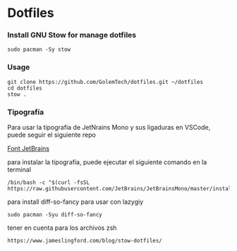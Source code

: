 # Dotfiles

### Install GNU Stow for manage dotfiles

```Sh
sudo pacman -Sy stow
```


### Usage

```Sh
git clone https://github.com/GolemTech/dotfiles.git ~/dotfiles
cd dotfiles
stow .
```
### Tipografía

Para usar la tipografia de JetNrains Mono y sus ligaduras en VSCode, puede seguir el siguiente repo

[Font JetBrains](https://github.com/JetBrains/JetBrainsMono)

para instalar la tipografía, puede ejecutar el siguiente comando en la terminal

```Sh
/bin/bash -c "$(curl -fsSL https://raw.githubusercontent.com/JetBrains/JetBrainsMono/master/install_manual.sh)"
```

para install diff-so-fancy para usar con lazygiy

```Sh
sudo pacman -Syu diff-so-fancy
```

tener en cuenta para los archivos zsh

```
https://www.jameslingford.com/blog/stow-dotfiles/
```